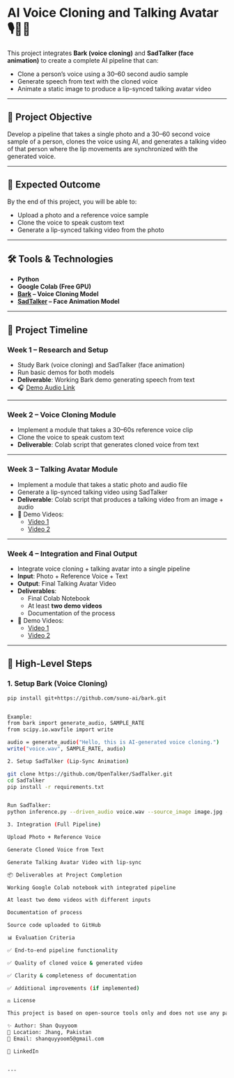 # AI Voice Cloning and Talking Avatar 🎙️🧑‍💻

This project integrates **Bark (voice cloning)** and **SadTalker (face animation)** to create a complete AI pipeline that can:

- Clone a person’s voice using a 30–60 second audio sample  
- Generate speech from text with the cloned voice  
- Animate a static image to produce a lip-synced talking avatar video  

---

## 🚀 Project Objective
Develop a pipeline that takes a single photo and a 30–60 second voice sample of a person, clones the voice using AI, and generates a talking video of that person where the lip movements are synchronized with the generated voice.

---

## 📌 Expected Outcome
By the end of this project, you will be able to:
- Upload a photo and a reference voice sample  
- Clone the voice to speak custom text  
- Generate a lip-synced talking video from the photo  

---

## 🛠️ Tools & Technologies
- **Python**  
- **Google Colab (Free GPU)**  
- **[Bark](https://github.com/suno-ai/bark) – Voice Cloning Model**  
- **[SadTalker](https://github.com/OpenTalker/SadTalker) – Face Animation Model**

---

## 📅 Project Timeline

### **Week 1 – Research and Setup**
- Study Bark (voice cloning) and SadTalker (face animation)  
- Run basic demos for both models  
- **Deliverable**: Working Bark demo generating speech from text  
- 🎧 [Demo Audio Link](https://drive.google.com/file/d/1Qey63Rb-ZR6MwGSALAxg20uP5g2Xpi5O/view?usp=sharing)

---

### **Week 2 – Voice Cloning Module**
- Implement a module that takes a 30–60s reference voice clip  
- Clone the voice to speak custom text  
- **Deliverable**: Colab script that generates cloned voice from text  

---

### **Week 3 – Talking Avatar Module**
- Implement a module that takes a static photo and audio file  
- Generate a lip-synced talking video using SadTalker  
- **Deliverable**: Colab script that produces a talking video from an image + audio  
- 🎥 Demo Videos:  
  - [Video 1](https://drive.google.com/file/d/1XBlPftLMZLuTdd3xmEM1btowX4KcjKzD/view?usp=sharing)  
  - [Video 2](https://drive.google.com/file/d/1CJ7uIlfVgHO1f5fNHXu3MyDKzSGo3xy7/view?usp=sharing)

---

### **Week 4 – Integration and Final Output**
- Integrate voice cloning + talking avatar into a single pipeline  
- **Input**: Photo + Reference Voice + Text  
- **Output**: Final Talking Avatar Video  
- **Deliverables**:  
  - Final Colab Notebook  
  - At least **two demo videos**  
  - Documentation of the process  
- 🎥 Demo Videos:  
  - [Video 1](https://drive.google.com/file/d/15SXDIyzqMjIJ77jUtzCuaSB8wZ1VJ8C7/view?usp=sharing)  
  - [Video 2](https://drive.google.com/file/d/1DWFhAjtPAYlXCZv5Jevadn9zlkCi-fU9/view?usp=sharing)

---

## 🔑 High-Level Steps

### 1. Setup Bark (Voice Cloning)
```bash
pip install git+https://github.com/suno-ai/bark.git


Example:
from bark import generate_audio, SAMPLE_RATE
from scipy.io.wavfile import write

audio = generate_audio("Hello, this is AI-generated voice cloning.")
write("voice.wav", SAMPLE_RATE, audio)

2. Setup SadTalker (Lip-Sync Animation)

git clone https://github.com/OpenTalker/SadTalker.git
cd SadTalker
pip install -r requirements.txt


Run SadTalker:
python inference.py --driven_audio voice.wav --source_image image.jpg --result_dir results

3. Integration (Full Pipeline)

Upload Photo + Reference Voice

Generate Cloned Voice from Text

Generate Talking Avatar Video with lip-sync

📦 Deliverables at Project Completion

Working Google Colab notebook with integrated pipeline

At least two demo videos with different inputs

Documentation of process

Source code uploaded to GitHub

📊 Evaluation Criteria

✅ End-to-end pipeline functionality

✅ Quality of cloned voice & generated video

✅ Clarity & completeness of documentation

✅ Additional improvements (if implemented)

⚖️ License

This project is based on open-source tools only and does not use any paid APIs or services.

✨ Author: Shan Quyyoom
📍 Location: Jhang, Pakistan
📧 Email: shanquyyoom5@gmail.com

🔗 LinkedIn


---
